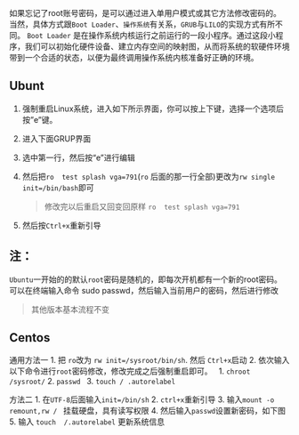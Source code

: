 如果忘记了root账号密码，是可以通过进入单用户模式或其它方法修改密码的。
当然，具体方式跟`Boot Loader`、`操作系统`有关系，`GRUB`与`LILO`的实现方式有所不同。
`Boot Loader` 是在操作系统内核运行之前运行的一段小程序。通过这段小程序，我们可以初始化硬件设备、建立内存空间的映射图，从而将系统的软硬件环境带到一个合适的状态，以便为最终调用操作系统内核准备好正确的环境。



Ubunt
----------------------

1. 强制重启Linux系统，进入如下所示界面，你可以按上下键，选择一个选项后按”e”键。 
2. 进入下面GRUP界面 

3. 选中第一行，然后按“e”进行编辑
4. 然后把`ro  test splash vga=791`(`ro` 后面的那一行全部)更改为`rw single  init=/bin/bash`即可
    > 修改完以后重启又回变回原样 `ro  test splash vga=791`
5. 然后按`Ctrl+x`重新引导 


## 注：
`Ubuntu`一开始的的默认`root`密码是随机的，即每次开机都有一个新的root密码。
可以在终端输入命令 sudo passwd，然后输入当前用户的密码，然后进行修改

> 其他版本基本流程不变

Centos
----------------------------------
通用方法一
    1. 把 `ro`改为 `rw init=/sysroot/bin/sh`. 然后 `Ctrl+x`启动
    2. 依次输入以下命令进行`root`密码修改，修改完成之后强制重启即可。  
        1. `chroot /sysroot/`
        2. `passwd `
        3. `touch / .autorelabel`



方法二
    1. 在`UTF-8`后面输入`init=/bin/sh` 
    2. `ctrl+x`重新引导
    3. 输入`mount -o remount,rw / ` 挂载硬盘，具有读写权限
    4. 然后输入`passwd`设置新密码，如下图
    5. 输入 `touch  /.autorelabel`  更新系统信息

